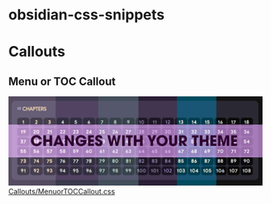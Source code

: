 # obsidian-css-snippets





# Callouts

## Menu or TOC Callout
![toc Callout CSS](image.png)
[Callouts/MenuorTOCCallout.css](https://github.com/dahliyah/obsidian-css-snippets/blob/7a33371a1e15186ec3e0da3828f17223c8c7afc1/Callouts/MenuorTOCCallout.css)
